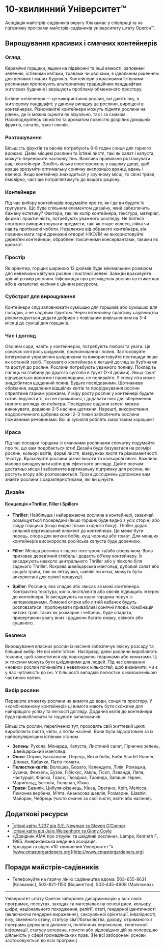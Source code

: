 # 10-хвилинний Університет™

Асоціація майстрів-садівників округу Клакамас у співпраці та на підтримку програми майстрів-садівників університету штату Орегон™.

## Вирощування красивих і смачних контейнерів

### Огляд
Керамічні горщики, ящики на підвіконні та інші ємності, заповнені зеленню, їстівними квітами, травами чи овочами, є ідеальним рішенням для великих і малих будинків. Контейнери з красивими їстівними рослинами пропонують альтернативу традиційним ландшафтам житлових будинків і вирішують проблему обмеженого простору.

Їстівне озеленення — це використання рослин, які дають їжу, в житловому ландшафті; у даному випадку це рослини, вирощені в контейнерах. Різноманітні контейнери можуть підняти рослини на рівень, де їх можна оцінити як візуально, так і за смаком. Насолоджуйтесь свіжістю та ароматом повністю дозрілих домашніх фруктів, салатів, трав і овочів.

### Розташування
Більшість фруктів та овочів потребують 6-8 годин сонця для гарного врожаю. Деякі місцеві рослини та їстівні листя, такі як салат і капуста, можуть переносити часткову тінь. Важливо правильно розташувати ваші контейнери. Зробіть кілька спостережень у вашому дворі, щоб краще зрозуміти оптимальну сонячну експозицію вранці, вдень і ввечері. Якщо контейнер знаходиться у зручному місці, то свіжі трави, ймовірно, частіше потраплятимуть до вашого раціону.

### Контейнери
Під час вибору контейнерів подумайте про те, як і де ви будете їх групувати. Що буде спільним елементом дизайну, який забезпечить бажану естетику? Фактори, такі як колір контейнера, текстура, матеріал, форма і практичність, потребують уважного розгляду. Не бійтеся повторно використовувати предмети, такі як старе колесо, лійка чи навіть протікаючі чоботи. Незалежно від обраного контейнера, він повинен мати гарні дренажні отвори! НІКОЛИ не використовуйте дерев’яні контейнери, оброблені токсичними консервантами, такими як креозот.

### Простір
Як орієнтир, горщик шириною 12 дюймів буде мінімальним розміром для невеликих квітучих рослин і листяної зелені. Завжди враховуйте зрілий розмір рослини. Інформація про розміщення рослин на етикетках або в каталогах насіння є цінним ресурсом.

### Субстрат для вирощування
Контейнери слід заповнювати сумішшю для горщиків або сумішшю для посадки, а не садовим ґрунтом. Через інтенсивну практику садівництва рекомендується додати добриво з повільним вивільненням на 3-4 місяці до суміші для горщиків.

### Час і догляд
Овочеві сади, навіть у контейнерах, потребують любові та уваги. Це означає контроль шкідників, прополювання і полив. Застосовуйте інтегроване управління шкідниками та використовуйте пестициди лише як останній засіб. Перевагою контейнера є легший догляд за бур’янами та доступ до рослин. Рослини потребують уважного поливу. Покладіть палець на глибину до другого суглоба в ґрунт (2-3 дюйми). Якщо ґрунт відчувається вологим і прохолодним, не поливайте. У спеку літа може знадобитися щоденний полив. Будьте послідовними. Щотижневе обрізання, видалення відцвілих квітів та проріджування рослин сприятиме гарним урожаям. У міру росту рослин у контейнері будьте готові видаляти ті, які не прижилися, і додавати нові для збереження гарного вигляду контейнера. Послідовне садіння зелені можна виконувати, додаючи 3-5 насінин щотижня. Нарешті, використання водорозчинного добрива кожні 2-3 тижні забезпечить рослини поживними речовинами. Всі ці зусилля роблять смак таким хорошим!

### Краса
Під час посадки горщика зі смачними рослинами спочатку подумайте про те, що вам подобається їсти! Дизайн буде базуватися на розмірі рослин, кольорі квітів, формі листя, візерунках листя та різноманітності текстур. Враховуйте рослини різної висоти та кольорові овочі. Важливо масово висаджувати квіти для ефектного вигляду. Дайте овочам достатньо місця і забезпечте вертикальну підтримку для рослин, які ростуть вгору або розповзаються. Трохи досліджень допоможе вам знайти рослини з характеристиками, які ви цінуєте.

### Дизайн

#### Концепція «Thriller, Filler і Spiller»
- **Thriller**: Найбільша і найвражаюча рослина в контейнері, зазвичай розміщується посередині (якщо горщик буде видно з усіх сторін) або ззаду горщика (якщо видно тільки з одного боку). Thriller додає сильний вертикальний елемент до контейнера. Це може бути перець, опора для витких бобів, кущ чорниці або томат. Для менших контейнерів високоросла російська капуста буде доречною.

- **Filler**: Менша рослина з іншою текстурою та/або візерунком. Вона приховає дерев’яний стебель і додасть об’єму контейнеру. Їх висаджують навколо центрального Thriller або у півколо біля заднього Thriller. Яскрава швейцарська мангольд, дубовий салат або кущові трави, такі як петрушка, шавлія чи кінза, можуть бути використані для свіжої продукції.

- **Spiller**: Рослина, яка спадає або звисає за межі контейнера. Контрастна текстура, колір листя/квітів або овочів підвищить інтерес до контейнера. Їх висаджують на краю горщика поруч із наповнювачами. Лимонні огірки або літній кабачок будуть розповзатися і пропонувати привабливі сонячні плоди. Комбінація витких трав, таких як розмарин і чебрець, буде спадати, привертаючи увагу вниз і додаючи багато смаку, свіжого або сушеного.

### Безпека
Вирощування власних рослин із насіння забезпечує якісну розсаду та більший вибір. Не всі квіти їстівні. Насправді деякі рослини виробляють токсини, щоб захиститися від пошкоджень тваринами або комахами. Ці ж токсини можуть бути шкідливими для людей. Під час вживання «нових» рослин починайте з невеликих кількостей, щоб визначити, чи є у вас чутливість до їжі. У більшості випадків пелюстки є найсмачнішою частиною квітки.

### Вибір рослин
Перевірте етикетку рослини на вимоги до води, сонця та простору. У «комбінованому контейнері» ці вимоги мають бути схожими для найкращого успіху та легкості догляду. Додання квітів до контейнера буде приваблювати та годувати запилювачів.

Більшість рослин, перелічених тут, проходять свій життєвий цикл: виробляють листя, квіти, а потім насіння. Вони були відсортовані за їх найпопулярнішим їстівним станом.

- **Зелень**: Рукола, Монарда, Капуста, Листяний салат, Гірчична зелень, Швейцарський мангольд.
- **Овочі**: Огірки, Баклажани, Перець, Виткі боби, Боби Scarlet Runner, Шпинат, Кабачки, Патіо-томати.
- **Пелюстки квітів**: Волошка, Бораго, Календула, Лілія, Ромашка, Бузина, Фенхель, Бузок, Гібіскус, Хміль, Гісоп, Лаванда, Липа, Настурція, Фіалка, Горох, Гвоздика, Троянда, Запашні герані, Мариґольд, Бегонія, Тюльпан, Юкка.
- **Трави**: Базилік, Цибуля-різанець, Кінза, Орегано, Кріп, Мелісса, Лимонна вербена, М’ята, Ананасова шавлія, Розмарин, Шавлія, Майоран, Чебрець (часто смачні за свої листя, квіти або насіння).

## Додаткові ресурси
- [Їстівні квіти 7.237 від S.E. Newman та Steven O’Connor](https://extension.colostate.edu/topic-areas/yard-garden/edible-flowers-7-237/)
- [Їстівні квіти від Julie Weisenhorn та Ginny Coyle](https://extension.umn.edu/flowers/edible-flowers)
- «Довідник AMA про отруйні та шкідливі рослини», Lampe, Kenneth F, 1985. Американська медична асоціація.
- Брошури та відео «10-хвилинний Університет™» [www.cmastergardeners.org](http://www.cmastergardeners.org)

## Поради майстрів-садівників
- Телефонуйте на гарячу лінію садівництва вдома: 503-655-8631 (Клакамас), 503-821-1150 (Вашингтон), 503-445-4608 (Малномах).

---
Університет штату Орегон забороняє дискримінацію у всіх своїх програмах, послугах, заходах та матеріалах на основі раси, кольору шкіри, національного походження, релігії, статі, гендерної ідентичності (включаючи гендерне вираження), сексуальної орієнтації, інвалідності, віку, сімейного стану, статусу сім’ї/батьківства, доходу, отриманого з програми державної допомоги, політичних переконань, генетичної інформації, статусу ветерана, помсти або відповідних дій за попередню діяльність у сфері громадянських прав. (Не всі заборонені основи застосовуються до всіх програм.)